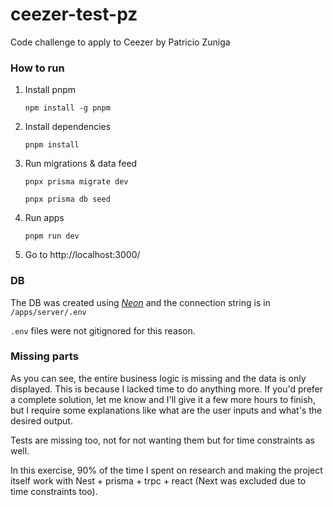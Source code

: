 # ceezer-test-pz
Code challenge to apply to Ceezer by Patricio Zuniga

### How to run

1. Install pnpm

    `npm install -g pnpm`

2. Install dependencies

    `pnpm install`

3. Run migrations & data feed

    `pnpx prisma migrate dev`

    `pnpx prisma db seed`

4. Run apps

    `pnpm run dev`

5. Go to http://localhost:3000/

### DB

The DB was created using *[Neon](https://neon.tech)* and the connection string is in `/apps/server/.env`

`.env` files were not gitignored for this reason.

### Missing parts

As you can see, the entire business logic is missing and the data is only displayed. This is because I lacked time to do anything more. If you'd prefer a complete solution, let me know and I'll give it a few more hours to finish, but I require some explanations like what are the user inputs and what's the desired output.

Tests are missing too, not for not wanting them but for time constraints as well.

In this exercise, 90% of the time I spent on research and making the project itself work with Nest + prisma + trpc + react (Next was excluded due to time constraints too).
